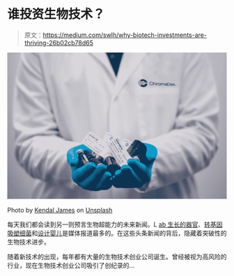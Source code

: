 # 谁投资生物技术？

> 原文：<https://medium.com/swlh/why-biotech-investments-are-thriving-26b02cb78d65>

![](img/8f73e089132ee85c479536b72392e966.png)

Photo by [Kendal James](https://unsplash.com/@hikendal?utm_source=medium&utm_medium=referral) on [Unsplash](https://unsplash.com?utm_source=medium&utm_medium=referral)

每天我们都会读到另一则预言生物超能力的未来新闻。L [ab 生长的器官](https://www.telegraph.co.uk/science/2018/08/01/grow-your-own-organs-could-within-five-years-scientists-prove/)、[转基因吸塑细菌](https://www.sciencedaily.com/releases/2018/04/180416155619.htm)和[设计婴儿](https://www.technologyreview.com/s/612258/are-we-designing-inequality-into-our-genes/)是媒体报道最多的。在这些头条新闻的背后，隐藏着突破性的生物技术进步。

随着新技术的出现，每年都有大量的生物技术创业公司诞生。曾经被视为高风险的行业，现在生物技术创业公司吸引了创纪录的…